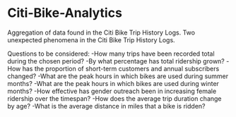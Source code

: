 # Citi-Bike-Analytics

Aggregation of data found in the Citi Bike Trip History Logs.  Two unexpected phenomena in the Citi Bike Trip History Logs.

Questions to be considered:
-How many trips have been recorded total during the chosen period?
-By what percentage has total ridership grown?
-How has the proportion of short-term customers and annual subscribers changed?
-What are the peak hours in which bikes are used during summer months?
-What are the peak hours in which bikes are used during winter months?
-How effective has gender outreach been in increasing female ridership over the timespan?
-How does the average trip duration change by age?
-What is the average distance in miles that a bike is ridden?
  
  
    
  
  
 
    
  
  
  
